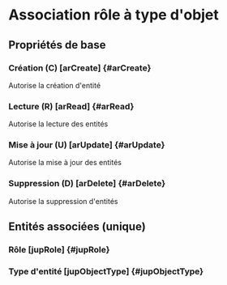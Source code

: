 # Association rôle à type d'objet
<!--- THIS FILE IS GENERATED PLEASE DO NOT EDIT IT DIRECTLY --->



## Propriétés de base

### Création (C) [arCreate] {#arCreate}
        
Autorise la création d'entité
### Lecture (R) [arRead] {#arRead}
        
Autorise la lecture des entités
### Mise à jour (U) [arUpdate] {#arUpdate}
        
Autorise la mise à jour des entités
### Suppression (D) [arDelete] {#arDelete}
        
Autorise la suppression d'entités

## Entités associées (unique)

### Rôle [jupRole] {#jupRole}
        

### Type d'entité [jupObjectType] {#jupObjectType}
        





